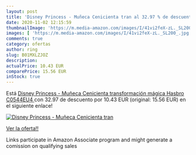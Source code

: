 ```yaml
---
layout: post
title: 'Disney Princess - Muñeca Cenicienta tran al 32.97 % de descuento'
date: 2020-11-02 12:15:59
thumbnailImage: 'https://m.media-amazon.com/images/I/41vi2feX-zL._SL200_.jpg'
images: [ 'https://m.media-amazon.com/images/I/41vi2feX-zL._SL200_.jpg' ]
comments: true
category: ofertas
author: ring
slug: B01MXLZJOZ
description:
actualPrice: 10.43 EUR
comparePrice: 15.56 EUR
inStock: true
---
```


Está [Disney Princess - Muñeca Cenicienta transformación mágica  Hasbro C0544EU4 ](https://www.amazon.es/dp/B01MXLZJOZ/?tag=tolees-21) con 32.97 de descuento por 10.43 EUR (original: 15.56 EUR) en el siguiente enlace!

[![Disney Princess - Muñeca Cenicienta tran](https://m.media-amazon.com/images/I/41vi2feX-zL._SL200_.jpg)](https://www.amazon.es/dp/B01MXLZJOZ/?tag=tolees-21)

[Ver la oferta!!](https://www.amazon.es/dp/B01MXLZJOZ/?tag=tolees-21)

Links participate in Amazon Associate program and might generate a comission on qualifying sales


